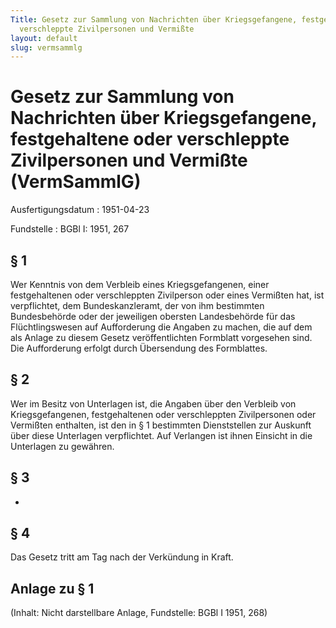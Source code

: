```yaml
---
Title: Gesetz zur Sammlung von Nachrichten über Kriegsgefangene, festgehaltene oder
  verschleppte Zivilpersonen und Vermißte
layout: default
slug: vermsammlg
---
```


# Gesetz zur Sammlung von Nachrichten über Kriegsgefangene, festgehaltene oder verschleppte Zivilpersonen und Vermißte (VermSammlG)

Ausfertigungsdatum
:   1951-04-23

Fundstelle
:   BGBl I: 1951, 267



## § 1

Wer Kenntnis von dem Verbleib eines Kriegsgefangenen, einer
festgehaltenen oder verschleppten Zivilperson oder eines Vermißten
hat, ist verpflichtet, dem Bundeskanzleramt, der von ihm bestimmten
Bundesbehörde oder der jeweiligen obersten Landesbehörde für das
Flüchtlingswesen auf Aufforderung die Angaben zu machen, die auf dem
als Anlage zu diesem Gesetz veröffentlichten Formblatt vorgesehen
sind. Die Aufforderung erfolgt durch Übersendung des Formblattes.


## § 2

Wer im Besitz von Unterlagen ist, die Angaben über den Verbleib von
Kriegsgefangenen, festgehaltenen oder verschleppten Zivilpersonen oder
Vermißten enthalten, ist den in § 1 bestimmten Dienststellen zur
Auskunft über diese Unterlagen verpflichtet. Auf Verlangen ist ihnen
Einsicht in die Unterlagen zu gewähren.


## § 3

-


## § 4

Das Gesetz tritt am Tag nach der Verkündung in Kraft.


## Anlage zu § 1

(Inhalt: Nicht darstellbare Anlage,
Fundstelle: BGBl I 1951, 268)

